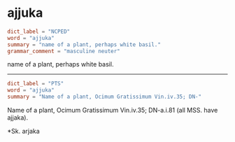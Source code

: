 # ajjuka

``` toml
dict_label = "NCPED"
word = "ajjuka"
summary = "name of a plant, perhaps white basil."
grammar_comment = "masculine neuter"
```

name of a plant, perhaps white basil.

--------------------

``` toml
dict_label = "PTS"
word = "ajjuka"
summary = "Name of a plant, Ocimum Gratissimum Vin.iv.35; DN-"
```

Name of a plant, Ocimum Gratissimum Vin.iv.35; DN\-a.i.81 (all MSS. have ajjaka).

\*Sk. arjaka

